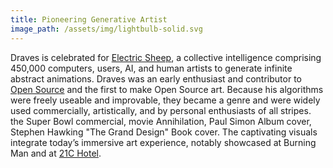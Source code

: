 ```yaml
---
title: Pioneering Generative Artist
image_path: /assets/img/lightbulb-solid.svg
---
```

Draves is celebrated for [Electric Sheep](https://electricsheep.org/), a collective intelligence comprising 450,000 computers, users, AI, and human artists to generate infinite abstract animations. Draves was an early enthusiast and contributor to [Open Source](https://opensource.org/) and the first to make Open Source art. Because his algorithms were freely useable and improvable, they became a genre and were widely used commercially, artistically, and by personal enthusiasts of all stripes. the Super Bowl commercial, movie Annihilation, Paul Simon Album cover, Stephen Hawking "The Grand Design" Book cover. The captivating visuals integrate today’s immersive art experience, notably showcased at Burning Man and at [21C Hotel](https://www.21cmuseumhotels.com/).